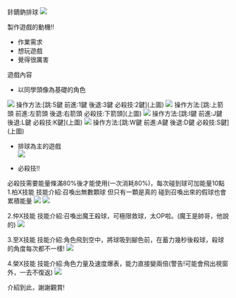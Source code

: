 <html>
<head>
 鉲鏑鈉排球
 <img src="鉲鏑鈉封面.png">
  </head>

<body>
 <p>製作遊戲的動機!!</p>
  <ul>
    <li>作業需求</li>
    <li>想玩遊戲</li>
    <li>覺得很厲害</li>
  </ul>
   <p>遊戲內容</p>
  <ul>
    <li>以同學頭像為基礎的角色</li>
   </ul>
 
   <img src="皮卡佑-向左.png">
操作方法:[跳:5鍵 前進:1鍵 後退:3鍵 必殺技:2鍵](上圖) 
  <img src="皮卡元-向左.png">
 操作方法:[跳:上箭頭 前進:左箭頭 後退:右箭頭 必殺技:下箭頭](上圖) 
  <img src="皮卡堯-向右.png">
 操作方法:[跳:I鍵 前進:J鍵 後退:L鍵 必殺技:K鍵](上圖) 
  <img src="皮卡彬-向右.png">
 操作方法:[跳:W鍵 前進:A鍵 後退:D鍵 必殺技:S鍵](上圖) 
 
  <ul>
    <li>排球為主的遊戲</li>
    <img src="排球封面.jpg">
   </ul>
 
  <ul>
    <li>必殺技!!</li>
  </ul>
  必殺技需要能量條滿80%後才能使用(一次消耗80%)，每次碰到球可加能量10點
   1.柏X技能
   技能介紹:召喚出無數顆球 但只有一顆是真的 碰到召喚出來的假球也會累積能量
   <img src="佑技能1.png">
    <img src="佑技能2.png">
    
   2.仲X技能
   技能介紹:召喚出魔王殺球，可極限救球，太OP啦。(魔王是帥哥，他說的)
   <img src="元技能.png">
   
  3.至X技能
  技能介紹:角色飛到空中，將球吸到腳色前，在蓄力幾秒後殺球，殺球的角度每次都不一樣!
   <img src="堯技能.png">
   
  4.榮X技能
  技能介紹:角色力量及速度爆表，能力直接變兩倍(警告!可能會飛出視窗外，一去不復返)
   <img src="彬技能.png">
   
   
   介紹到此，謝謝觀賞!
    
</body>
</html> 
